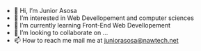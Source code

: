 - 👋 Hi, I’m Junior Asosa
- 👀 I’m interested in Web Devellopement and computer sciences
- 🌱 I’m currently learning Front-End Web Devellopement
- 💞️ I’m looking to collaborate on ...
- 📫 How to reach me mail me at juniorasosa@nawtech.net

<!---
BlackJr-Git/BlackJr-Git is a ✨ special ✨ repository because its `README.md` (this file) appears on your GitHub profile.
You can click the Preview link to take a look at your changes.
--->
